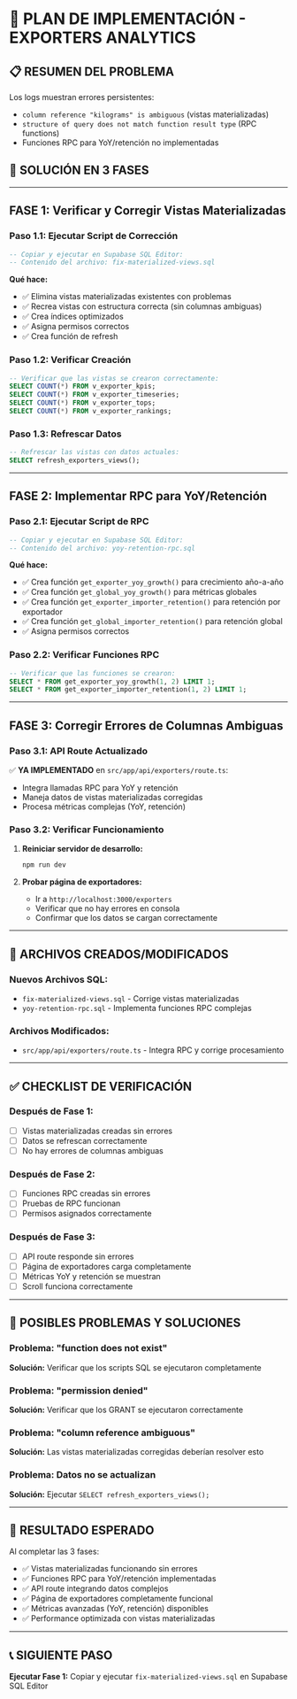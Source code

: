 # 🚀 PLAN DE IMPLEMENTACIÓN - EXPORTERS ANALYTICS

## 📋 **RESUMEN DEL PROBLEMA**
Los logs muestran errores persistentes:
- `column reference "kilograms" is ambiguous` (vistas materializadas)
- `structure of query does not match function result type` (RPC functions)
- Funciones RPC para YoY/retención no implementadas

## 🎯 **SOLUCIÓN EN 3 FASES**

---

## **FASE 1: Verificar y Corregir Vistas Materializadas**

### **Paso 1.1: Ejecutar Script de Corrección**
```sql
-- Copiar y ejecutar en Supabase SQL Editor:
-- Contenido del archivo: fix-materialized-views.sql
```

**Qué hace:**
- ✅ Elimina vistas materializadas existentes con problemas
- ✅ Recrea vistas con estructura correcta (sin columnas ambiguas)
- ✅ Crea índices optimizados
- ✅ Asigna permisos correctos
- ✅ Crea función de refresh

### **Paso 1.2: Verificar Creación**
```sql
-- Verificar que las vistas se crearon correctamente:
SELECT COUNT(*) FROM v_exporter_kpis;
SELECT COUNT(*) FROM v_exporter_timeseries;
SELECT COUNT(*) FROM v_exporter_tops;
SELECT COUNT(*) FROM v_exporter_rankings;
```

### **Paso 1.3: Refrescar Datos**
```sql
-- Refrescar las vistas con datos actuales:
SELECT refresh_exporters_views();
```

---

## **FASE 2: Implementar RPC para YoY/Retención**

### **Paso 2.1: Ejecutar Script de RPC**
```sql
-- Copiar y ejecutar en Supabase SQL Editor:
-- Contenido del archivo: yoy-retention-rpc.sql
```

**Qué hace:**
- ✅ Crea función `get_exporter_yoy_growth()` para crecimiento año-a-año
- ✅ Crea función `get_global_yoy_growth()` para métricas globales
- ✅ Crea función `get_exporter_importer_retention()` para retención por exportador
- ✅ Crea función `get_global_importer_retention()` para retención global
- ✅ Asigna permisos correctos

### **Paso 2.2: Verificar Funciones RPC**
```sql
-- Verificar que las funciones se crearon:
SELECT * FROM get_exporter_yoy_growth(1, 2) LIMIT 1;
SELECT * FROM get_exporter_importer_retention(1, 2) LIMIT 1;
```

---

## **FASE 3: Corregir Errores de Columnas Ambiguas**

### **Paso 3.1: API Route Actualizado**
✅ **YA IMPLEMENTADO** en `src/app/api/exporters/route.ts`:
- Integra llamadas RPC para YoY y retención
- Maneja datos de vistas materializadas corregidas
- Procesa métricas complejas (YoY, retención)

### **Paso 3.2: Verificar Funcionamiento**
1. **Reiniciar servidor de desarrollo:**
   ```bash
   npm run dev
   ```

2. **Probar página de exportadores:**
   - Ir a `http://localhost:3000/exporters`
   - Verificar que no hay errores en consola
   - Confirmar que los datos se cargan correctamente

---

## 🔧 **ARCHIVOS CREADOS/MODIFICADOS**

### **Nuevos Archivos SQL:**
- `fix-materialized-views.sql` - Corrige vistas materializadas
- `yoy-retention-rpc.sql` - Implementa funciones RPC complejas

### **Archivos Modificados:**
- `src/app/api/exporters/route.ts` - Integra RPC y corrige procesamiento

---

## ✅ **CHECKLIST DE VERIFICACIÓN**

### **Después de Fase 1:**
- [ ] Vistas materializadas creadas sin errores
- [ ] Datos se refrescan correctamente
- [ ] No hay errores de columnas ambiguas

### **Después de Fase 2:**
- [ ] Funciones RPC creadas sin errores
- [ ] Pruebas de RPC funcionan
- [ ] Permisos asignados correctamente

### **Después de Fase 3:**
- [ ] API route responde sin errores
- [ ] Página de exportadores carga completamente
- [ ] Métricas YoY y retención se muestran
- [ ] Scroll funciona correctamente

---

## 🚨 **POSIBLES PROBLEMAS Y SOLUCIONES**

### **Problema: "function does not exist"**
**Solución:** Verificar que los scripts SQL se ejecutaron completamente

### **Problema: "permission denied"**
**Solución:** Verificar que los GRANT se ejecutaron correctamente

### **Problema: "column reference ambiguous"**
**Solución:** Las vistas materializadas corregidas deberían resolver esto

### **Problema: Datos no se actualizan**
**Solución:** Ejecutar `SELECT refresh_exporters_views();`

---

## 🎯 **RESULTADO ESPERADO**

Al completar las 3 fases:
- ✅ Vistas materializadas funcionando sin errores
- ✅ Funciones RPC para YoY/retención implementadas
- ✅ API route integrando datos complejos
- ✅ Página de exportadores completamente funcional
- ✅ Métricas avanzadas (YoY, retención) disponibles
- ✅ Performance optimizada con vistas materializadas

---

## 📞 **SIGUIENTE PASO**

**Ejecutar Fase 1:** Copiar y ejecutar `fix-materialized-views.sql` en Supabase SQL Editor


